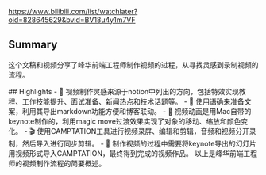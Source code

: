 https://www.bilibili.com/list/watchlater?oid=828645629&bvid=BV18u4y1m7VF

## Summary
这个文稿和视频分享了峰华前端工程师制作视频的过程，从寻找灵感到录制视频的流程。

\## Highlights
\- 🎥 视频制作灵感来源于notion中列出的方向，包括特效实现教程、工作技能提升、面试准备、新闻热点和技术话题等。
\- 📝 使用语确来准备文案，利用其导出markdown功能方便和博客联动。
\- 🎨 视频动画是用Mac自带的keynote制作的，利用magic move过渡效果实现了对象的移动、缩放和颜色变化。
\- 🎬 使用CAMPTATION工具进行视频录屏、编辑和剪辑，音频和视频分开录制，然后导入进行同步剪辑。
\- 🔨 制作视频的过程中需要将keynote导出的幻灯片用视频形式导入CAMPTATION，最终得到完成的视频作品。
以上是峰华前端工程师的视频制作流程的简要概述。







